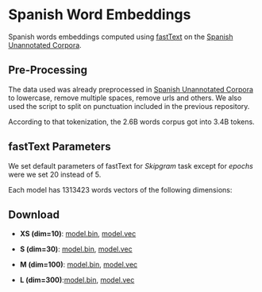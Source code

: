 # Spanish Word Embeddings

Spanish words embeddings computed using [fastText](https://fasttext.cc) on the [Spanish Unannotated Corpora](https://github.com/josecannete/unannotated-spanish-corpora).

## Pre-Processing

The data used was already preprocessed in [Spanish Unannotated Corpora](https://github.com/josecannete/unannotated-spanish-corpora) to lowercase, remove multiple spaces, remove urls and others. We also used the script to split on punctuation included in the previous repository.

According to that tokenization, the 2.6B words corpus got into 3.4B tokens.

## fastText Parameters

We set default parameters of fastText for *Skipgram* task except for *epochs* were we set 20 instead of 5.

Each model has 1313423 words vectors of the following dimensions:

## Download


- **XS (dim=10)**: [model.bin](google.com), [model.vec](google.com)

- **S (dim=30)**: [model.bin](google.com), [model.vec](google.com)

- **M (dim=100)**: [model.bin](google.com), [model.vec](google.com)

- **L (dim=300)**:[model.bin](google.com), [model.vec](google.com)
